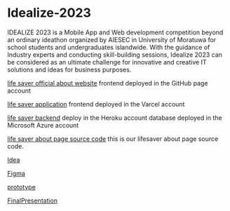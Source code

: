 # Idealize-2023
IDEALIZE 2023 is a Mobile App and Web development competition beyond an ordinary ideathon
organized by AIESEC in University of Moratuwa for school students and undergraduates
islandwide. With the guidance of Industry experts and conducting skill-building sessions, Idealize
2023 can be considered as an ultimate challenge for innovative and creative IT solutions and ideas
for business purposes.

[life saver official about website](https://tjsangaran.github.io/About.github.io/)
frontend deployed in the GitHub page account

[life saver application](https://sb-lifesaver.vercel.app/)
frontend deployed in the Varcel account

[life saver backend](https://sb-lifesaver-d554ee26a460.herokuapp.com/)
deploy in the Heroku account
database deployed in the Microsoft Azure account

[life saver about page source code](https://github.com/TJSangaran/About.github.io)
this is our lifesaver about page source code.

[Idea](https://drive.google.com/drive/folders/17L_2yEZIYw7l9NmHPpc5VxTU7puMzmsQ?usp=drive_link)

[Figma](https://www.figma.com/file/OAWtRkgvizSv40AK3CqkPv/Untitled?type=design&node-id=0%3A1&mode=design&t=Xihi1zFjDFLjtgXj-1)

[prototype](https://drive.google.com/drive/folders/1FupDaXbBNegS5dXH36q-1szcobyW2PtG?usp=drive_link)

[FinalPresentation](https://drive.google.com/drive/folders/1da0uwWVgU3X06lXhA_L3l-iGUWNw1qTX?usp=drive_link)



